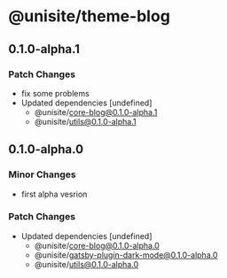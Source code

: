 # @unisite/theme-blog

## 0.1.0-alpha.1

### Patch Changes

- fix some problems
- Updated dependencies [undefined]
  - @unisite/core-blog@0.1.0-alpha.1
  - @unisite/utils@0.1.0-alpha.1

## 0.1.0-alpha.0

### Minor Changes

- first alpha vesrion

### Patch Changes

- Updated dependencies [undefined]
  - @unisite/core-blog@0.1.0-alpha.0
  - @unisite/gatsby-plugin-dark-mode@0.1.0-alpha.0
  - @unisite/utils@0.1.0-alpha.0
